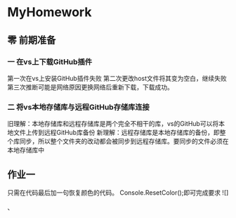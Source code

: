 # MyHomework
## 零 前期准备
### 一 在vs上下载GitHub插件
第一次在vs上安装GitHub插件失败
第二次更改host文件将其变为空白，继续失败
第三次推断可能是网络原因更换网络后重新下载，下载成功。
### 二 将vs本地存储库与远程GitHub存储库连接
旧理解：本地存储库和远程存储库是两个完全不相干的库，vs的GitHub可以将本地文件上传到远程GitHub库备份
新理解：远程存储库是本地存储库的备份，即整个库同步，所以整个文件夹的改动都会被同步到远程存储库。要同步的文件必须在本地存储库中
## 作业一
只需在代码最后加一句恢复颜色的代码。 Console.ResetColor();即可完成要求
![]



、
